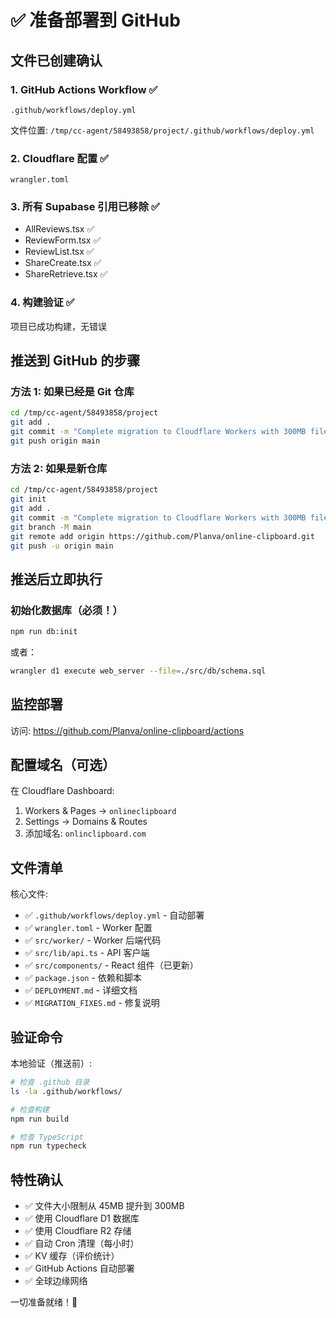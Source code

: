 # ✅ 准备部署到 GitHub

## 文件已创建确认

### 1. GitHub Actions Workflow ✅
```
.github/workflows/deploy.yml
```
文件位置: `/tmp/cc-agent/58493858/project/.github/workflows/deploy.yml`

### 2. Cloudflare 配置 ✅
```
wrangler.toml
```

### 3. 所有 Supabase 引用已移除 ✅
- AllReviews.tsx ✅
- ReviewForm.tsx ✅
- ReviewList.tsx ✅
- ShareCreate.tsx ✅
- ShareRetrieve.tsx ✅

### 4. 构建验证 ✅
项目已成功构建，无错误

## 推送到 GitHub 的步骤

### 方法 1: 如果已经是 Git 仓库

```bash
cd /tmp/cc-agent/58493858/project
git add .
git commit -m "Complete migration to Cloudflare Workers with 300MB file support"
git push origin main
```

### 方法 2: 如果是新仓库

```bash
cd /tmp/cc-agent/58493858/project
git init
git add .
git commit -m "Complete migration to Cloudflare Workers with 300MB file support"
git branch -M main
git remote add origin https://github.com/Planva/online-clipboard.git
git push -u origin main
```

## 推送后立即执行

### 初始化数据库（必须！）

```bash
npm run db:init
```

或者：

```bash
wrangler d1 execute web_server --file=./src/db/schema.sql
```

## 监控部署

访问: https://github.com/Planva/online-clipboard/actions

## 配置域名（可选）

在 Cloudflare Dashboard:
1. Workers & Pages → `onlineclipboard`
2. Settings → Domains & Routes  
3. 添加域名: `onlinclipboard.com`

## 文件清单

核心文件:
- ✅ `.github/workflows/deploy.yml` - 自动部署
- ✅ `wrangler.toml` - Worker 配置
- ✅ `src/worker/` - Worker 后端代码
- ✅ `src/lib/api.ts` - API 客户端
- ✅ `src/components/` - React 组件（已更新）
- ✅ `package.json` - 依赖和脚本
- ✅ `DEPLOYMENT.md` - 详细文档
- ✅ `MIGRATION_FIXES.md` - 修复说明

## 验证命令

本地验证（推送前）:
```bash
# 检查 .github 目录
ls -la .github/workflows/

# 检查构建
npm run build

# 检查 TypeScript
npm run typecheck
```

## 特性确认

- ✅ 文件大小限制从 45MB 提升到 300MB
- ✅ 使用 Cloudflare D1 数据库
- ✅ 使用 Cloudflare R2 存储
- ✅ 自动 Cron 清理（每小时）
- ✅ KV 缓存（评价统计）
- ✅ GitHub Actions 自动部署
- ✅ 全球边缘网络

一切准备就绪！🚀
